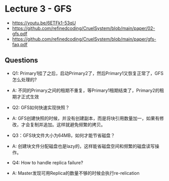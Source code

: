# Lecture 3 - GFS
- https://youtu.be/6ETFk1-53qU
- https://github.com/refinedcoding/CruelSystem/blob/main/paper/02-gfs.pdf
- https://github.com/refinedcoding/CruelSystem/blob/main/paper/gfs-faq.pdf


## Questions
- Q1: Primary1挂了之后，启动Primary2了，然后Primary1又恢复正常了，GFS怎么处理的?
- A: 不同的Primary之间的租期不重复，等Primary1租期结束了，Primary2的租期才正式生效

- Q2: GFS如何快速实现快照？
- A: GFS创建快照的时候，并没有创建副本，而是将块引用数量加一，如果有修改，才会复制并追加。这样就避免频繁的拷贝。

- Q3：GFS块文件大小为64MB，如何才能节省磁盘？
- A: 创建块文件分配磁盘也是lazy的，这样能省磁盘空间和频繁的磁盘读写操作。

- Q4: How to handle replica failure?
- A: Master发现可用Replica的数量不够的时候会执行re-relication





